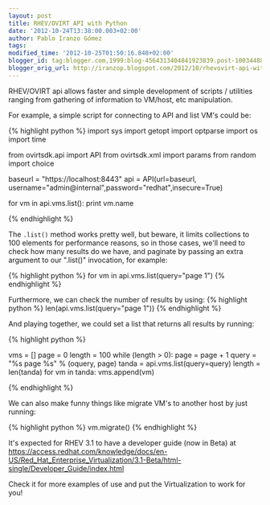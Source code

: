 ```yaml
---
layout: post
title: RHEV/OVIRT API with Python
date: '2012-10-24T13:38:00.003+02:00'
author: Pablo Iranzo Gómez
tags: 
modified_time: '2012-10-25T01:50:16.848+02:00'
blogger_id: tag:blogger.com,1999:blog-4564313404841923839.post-1003448890473219410
blogger_orig_url: http://iranzop.blogspot.com/2012/10/rhevovirt-api-with-python.html
---
```


RHEV/OVIRT api allows faster and simple development of scripts / utilities ranging from gathering of information to VM/host, etc manipulation.


For example, a simple script for connecting to API and list VM's could be:

{% highlight python %}
import sys
import getopt
import optparse
import os
import time

from ovirtsdk.api import API
from ovirtsdk.xml import params
from random import choice

baseurl = "https://localhost:8443"
api = API(url=baseurl, username="admin@internal",password="redhat",insecure=True)

for vm in api.vms.list():
    print vm.name

{% endhighlight %}

The `.list()` method works pretty well, but beware, it limits collections to 100 elements for performance reasons, so in those cases, we'll need to check how many results do we have, and paginate by passing an extra argument to our ".list()" invocation, for example:

{% highlight python %}
for vm in api.vms.list(query="page 1")
{% endhighlight %}

Furthermore, we can check the number of results by using:
{% highlight python %}
len(api.vms.list(query="page 1"))
{% endhighlight %}

And playing together, we could set a list that returns all results by running:

{% highlight python %}

vms = []
page = 0
length = 100
while (length > 0):
    page = page + 1
    query = "%s page %s" % (oquery, page)
    tanda = api.vms.list(query=query)
    length = len(tanda)
    for vm in tanda:
        vms.append(vm)

{% endhighlight %}

We can also make funny things like migrate VM's to another host by just running:





{% highlight python %}
vm.migrate()
{% endhighlight %}

It's expected for RHEV 3.1 to have a developer guide (now in Beta) at <https://access.redhat.com/knowledge/docs/en-US/Red_Hat_Enterprise_Virtualization/3.1-Beta/html-single/Developer_Guide/index.html>

Check it for more examples of use and put the Virtualization to work for you!</div>